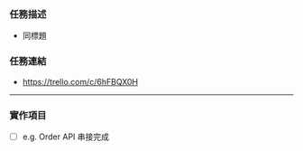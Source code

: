 ### 任務描述

  - 同標題

### 任務連結

- https://trello.com/c/6hFBQX0H

---

### 實作項目

- [ ] e.g. Order API 串接完成
